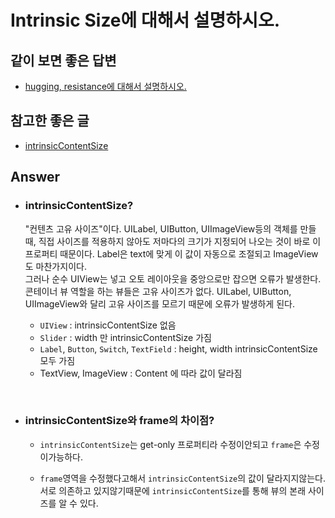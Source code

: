 # Intrinsic Size에 대해서 설명하시오.	


## 같이 보면 좋은 답변
* [hugging, resistance에 대해서 설명하시오.](./hugging,resistance.md)

## 참고한 좋은 글
* [intrinsicContentSize](https://developer.apple.com/documentation/uikit/uiview/1622600-intrinsiccontentsize)

## Answer


* ### intrinsicContentSize?
    "컨텐츠 고유 사이즈"이다. UILabel, UIButton, UIImageView등의 객체를 만들 때, 직접 사이즈를 적용하지 않아도 저마다의 크기가 지정되어 나오는 것이 바로 이 프로퍼티 때문이다. Label은 text에 맞게 이 값이 자동으로 조절되고 ImageView도 마찬가지이다.       
    그러나 순수 UIView는 넣고 오토 레이아웃을 중앙으로만 잡으면 오류가 발생한다. 콘테이너 뷰 역할을 하는 뷰들은 고유 사이즈가 없다. UILabel, UIButton, UIImageView와 달리 고유 사이즈를 모르기 때문에 오류가 발생하게 된다.

    * `UIView` : intrinsicContentSize 없음
    * `Slider` : width 만 intrinsicContentSize 가짐
    * `Label`, `Button`, `Switch`, `TextField` : height, width intrinsicContentSize 모두 가짐
    * TextView, ImageView : Content 에 따라 값이 달라짐


<br>

* ### intrinsicContentSize와 frame의 차이점?

    * `intrinsicContentSize`는 get-only 프로퍼티라 수정이안되고 `frame`은 수정이가능하다.

    * `frame`영역을 수정했다고해서 `intrinsicContentSize`의 값이 달라지지않는다. 서로 의존하고 있지않기때문에 `intrinsicContentSize`를 통해 뷰의 본래 사이즈를 알 수 있다.